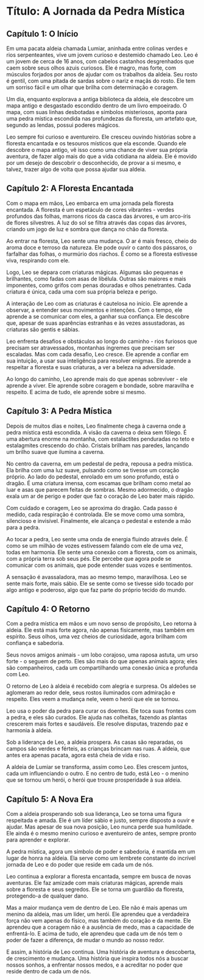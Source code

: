 
# Título: A Jornada da Pedra Mística

## Capítulo 1: O Início 
Em uma pacata aldeia chamada Lumiar, aninhada entre colinas verdes e rios serpenteantes, vive um jovem curioso e destemido chamado Leo. Leo é um jovem de cerca de 16 anos, com cabelos castanhos desgrenhados que caem sobre seus olhos azuis curiosos. Ele é magro, mas forte, com músculos forjados por anos de ajudar com os trabalhos da aldeia. Seu rosto é gentil, com uma pitada de sardas sobre o nariz e maçãs do rosto. Ele tem um sorriso fácil e um olhar que brilha com determinação e coragem.

Um dia, enquanto explorava a antiga biblioteca da aldeia, ele descobre um mapa antigo e desgastado escondido dentro de um livro empoeirado. O mapa, com suas linhas desbotadas e símbolos misteriosos, aponta para uma pedra mística escondida nas profundezas da floresta, um artefato que, segundo as lendas, possui poderes mágicos.

Leo sempre foi curioso e aventureiro. Ele cresceu ouvindo histórias sobre a floresta encantada e os tesouros místicos que ela esconde. Quando ele descobre o mapa antigo, vê isso como uma chance de viver sua própria aventura, de fazer algo mais do que a vida cotidiana na aldeia. Ele é movido por um desejo de descobrir o desconhecido, de provar a si mesmo, e talvez, trazer algo de volta que possa ajudar sua aldeia.

## Capítulo 2: A Floresta Encantada

Com o mapa em mãos, Leo embarca em uma jornada pela floresta encantada. A floresta é um espetáculo de cores vibrantes - verdes profundos das folhas, marrons ricos da casca das árvores, e um arco-íris de flores silvestres. A luz do sol se filtra através das copas das árvores, criando um jogo de luz e sombra que dança no chão da floresta.

Ao entrar na floresta, Leo sente uma mudança. O ar é mais fresco, cheio do aroma doce e terroso da natureza. Ele pode ouvir o canto dos pássaros, o farfalhar das folhas, o murmúrio dos riachos. É como se a floresta estivesse viva, respirando com ele.

Logo, Leo se depara com criaturas mágicas. Algumas são pequenas e brilhantes, como fadas com asas de libélula. Outras são maiores e mais imponentes, como grifos com penas douradas e olhos penetrantes. Cada criatura é única, cada uma com sua própria beleza e perigo.

A interação de Leo com as criaturas é cautelosa no início. Ele aprende a observar, a entender seus movimentos e intenções. Com o tempo, ele aprende a se comunicar com eles, a ganhar sua confiança. Ele descobre que, apesar de suas aparências estranhas e às vezes assustadoras, as criaturas são gentis e sábias.

Leo enfrenta desafios e obstáculos ao longo do caminho - rios furiosos que precisam ser atravessados, montanhas íngremes que precisam ser escaladas. Mas com cada desafio, Leo cresce. Ele aprende a confiar em sua intuição, a usar sua inteligência para resolver enigmas. Ele aprende a respeitar a floresta e suas criaturas, a ver a beleza na adversidade.

Ao longo do caminho, Leo aprende mais do que apenas sobreviver - ele aprende a viver. Ele aprende sobre coragem e bondade, sobre maravilha e respeito. E acima de tudo, ele aprende sobre si mesmo.

## Capítulo 3: A Pedra Mística

Depois de muitos dias e noites, Leo finalmente chega à caverna onde a pedra mística está escondida. A visão da caverna o deixa sem fôlego. É uma abertura enorme na montanha, com estalactites penduradas no teto e estalagmites crescendo do chão. Cristais brilham nas paredes, lançando um brilho suave que ilumina a caverna.

No centro da caverna, em um pedestal de pedra, repousa a pedra mística. Ela brilha com uma luz suave, pulsando como se tivesse um coração próprio. Ao lado do pedestal, enrolado em um sono profundo, está o dragão. É uma criatura imensa, com escamas que brilham como metal ao luar e asas que parecem feitas de sombras. Mesmo adormecido, o dragão exala um ar de perigo e poder que faz o coração de Leo bater mais rápido.

Com cuidado e coragem, Leo se aproxima do dragão. Cada passo é medido, cada respiração é controlada. Ele se move como uma sombra, silencioso e invisível. Finalmente, ele alcança o pedestal e estende a mão para a pedra.

Ao tocar a pedra, Leo sente uma onda de energia fluindo através dele. É como se um milhão de vozes estivessem falando com ele de uma vez, todas em harmonia. Ele sente uma conexão com a floresta, com os animais, com a própria terra sob seus pés. Ele percebe que agora pode se comunicar com os animais, que pode entender suas vozes e sentimentos.

A sensação é avassaladora, mas ao mesmo tempo, maravilhosa. Leo se sente mais forte, mais sábio. Ele se sente como se tivesse sido tocado por algo antigo e poderoso, algo que faz parte do próprio tecido do mundo.

## Capítulo 4: O Retorno

Com a pedra mística em mãos e um novo senso de propósito, Leo retorna à aldeia. Ele está mais forte agora, não apenas fisicamente, mas também em espírito. Seus olhos, uma vez cheios de curiosidade, agora brilham com confiança e sabedoria.

Seus novos amigos animais - um lobo corajoso, uma raposa astuta, um urso forte - o seguem de perto. Eles são mais do que apenas animais agora; eles são companheiros, cada um compartilhando uma conexão única e profunda com Leo.

O retorno de Leo à aldeia é recebido com alegria e surpresa. Os aldeões se aglomeram ao redor dele, seus rostos iluminados com admiração e respeito. Eles veem a mudança nele, veem o herói que ele se tornou.

Leo usa o poder da pedra para curar os doentes. Ele toca suas frontes com a pedra, e eles são curados. Ele ajuda nas colheitas, fazendo as plantas crescerem mais fortes e saudáveis. Ele resolve disputas, trazendo paz e harmonia à aldeia.

Sob a liderança de Leo, a aldeia prospera. As casas são reparadas, os campos são verdes e férteis, as crianças brincam nas ruas. A aldeia, que antes era apenas pacata, agora está cheia de vida e riso.

A aldeia de Lumiar se transforma, assim como Leo. Eles crescem juntos, cada um influenciando o outro. E no centro de tudo, está Leo - o menino que se tornou um herói, o herói que trouxe prosperidade à sua aldeia.

## Capítulo 5: A Nova Era

Com a aldeia prosperando sob sua liderança, Leo se torna uma figura respeitada e amada. Ele é um líder sábio e justo, sempre disposto a ouvir e ajudar. Mas apesar de sua nova posição, Leo nunca perde sua humildade. Ele ainda é o mesmo menino curioso e aventureiro de antes, sempre pronto para aprender e explorar.

A pedra mística, agora um símbolo de poder e sabedoria, é mantida em um lugar de honra na aldeia. Ela serve como um lembrete constante do incrível jornada de Leo e do poder que reside em cada um de nós.

Leo continua a explorar a floresta encantada, sempre em busca de novas aventuras. Ele faz amizade com mais criaturas mágicas, aprende mais sobre a floresta e seus segredos. Ele se torna um guardião da floresta, protegendo-a de qualquer dano.

Mas a maior mudança vem de dentro de Leo. Ele não é mais apenas um menino da aldeia, mas um líder, um herói. Ele aprendeu que a verdadeira força não vem apenas do físico, mas também do coração e da mente. Ele aprendeu que a coragem não é a ausência de medo, mas a capacidade de enfrentá-lo. E acima de tudo, ele aprendeu que cada um de nós tem o poder de fazer a diferença, de mudar o mundo ao nosso redor.

E assim, a história de Leo continua. Uma história de aventura e descoberta, de crescimento e mudança. Uma história que inspira todos nós a buscar nossos sonhos, a enfrentar nossos medos, e a acreditar no poder que reside dentro de cada um de nós.
